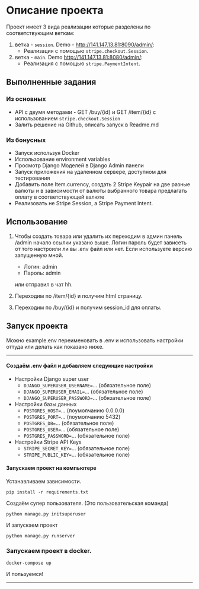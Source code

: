 # Описание проекта

Проект имеет 3 вида реализации которые разделены по соответствующим веткам:

1. ветка - `session`. Demo - http://141.147.13.81:8090/admin/:
    - Реализация с помощью `stripe.checkout.Session`.
2. ветка - `main`. Demo http://141.147.13.81:8080/admin/:
    - Реализация с помощью `stripe.PaymentIntent`.

## Выполненные задания

### Из основных

- API с двумя методами - GET /buy/{id} и GET /item/{id} с использованием `stripe.checkout.Session`
- Залить решение на Github, описать запуск в Readme.md

### Из бонусных

- Запуск используя Docker
- Использование environment variables
- Просмотр Django Моделей в Django Admin панели
- Запуск приложения на удаленном сервере, доступном для тестирования
- Добавить поле Item.currency, создать 2 Stripe Keypair на две разные валюты и в зависимости от валюты выбранного товара
  предлагать оплату в соответствующей валюте
- Реализовать не Stripe Session, а Stripe Payment Intent.

## Использование

1. Чтобы создать товара или удалить их переходим
   в админ панель /admin начало ссылки указано выше.
   Логин пароль будет зависеть от того настроили ли вы
   .env файл или нет. Если используете версию запущенную мной.
    - Логин: admin
    - Пароль: admin

   или отправил в чат hh.
2. Переходим по /item/{id} и получим html страницу.
3. Переходим по /buy/{id} и получим session_id для оплаты.

## Запуск проекта

Можно example.env переименовать в .env и использовать
настройки оттуда или делать как показано ниже.

---

#### Создаём .env файл и добавляем следующие настройки

- Настройки Django super user
    - `DJANGO_SUPERUSER_USERNAME=`... (обязательное поле)
    - `DJANGO_SUPERUSER_EMAIL=`... (обязательное поле)
    - `DJANGO_SUPERUSER_PASSWORD=`... (обязательное поле)
- Настройки базы данных
    - `POSTGRES_HOST=`... (поумолчанию 0.0.0.0)
    - `POSTGRES_PORT=`... (поумолчанию 5432)
    - `POSTGRES_DB=`... (обязательное поле)
    - `POSTGRES_USER=`... (обязательное поле)
    - `POSTGRES_PASSWORD=`... (обязательное поле)
- Настройки Stripe API Keys
    - `STRIPE_SECRET_KEY=`... (обязательное поле)
    - `STRIPE_PUBLIC_KEY=`... (обязательное поле)

#### Запускаем проект на компьютере

Устанавливаем зависимости.

```
pip install -r requirements.txt
```

Создаём супер пользователя. (Это пользовательская команда)

```
python manage.py initsuperuser
```

И запускаем проект

```
python manage.py runserver
```

### Запускаем проект в docker.

```
docker-compose up
```

И пользуемся!

---